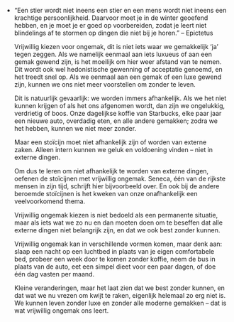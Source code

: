 - “Een stier wordt niet ineens een stier en een mens wordt niet ineens een krachtige persoonlijkheid. Daarvoor moet je in de winter geoefend hebben, en je moet je er goed op voorbereiden, zodat je leert niet blindelings af te stormen op dingen die niet bij je horen.”
  – Epictetus
  
  Vrijwillig kiezen voor ongemak, dit is niet iets waar we gemakkelijk ‘ja’ tegen zeggen. Als we namelijk eenmaal aan iets luxueus of aan een gemak gewend zijn, is het moeilijk om hier weer afstand van te nemen. Dit wordt ook wel hedonistische gewenning of acceptatie genoemd, en het treedt snel op. Als we eenmaal aan een gemak of een luxe gewend zijn, kunnen we ons niet meer voorstellen om zonder te leven.
  
  Dit is natuurlijk gevaarlijk: we worden immers afhankelijk. Als we het niet kunnen krijgen of als het ons afgenomen wordt, dan zijn we ongelukkig, verdrietig of boos. Onze dagelijkse koffie van Starbucks, elke paar jaar een nieuwe auto, overdadig eten, en alle andere gemakken; zodra we het hebben, kunnen we niet meer zonder.
  
  Maar een stoïcijn moet niet afhankelijk zijn of worden van externe zaken. Alleen intern kunnen we geluk en voldoening vinden – niet in externe dingen.
  
  Om dus te leren om niet afhankelijk te worden van externe dingen, oefenen de stoïcijnen met vrijwillig ongemak. Seneca, één van de rijkste mensen in zijn tijd, schrijft hier bijvoorbeeld over. En ook bij de andere beroemde stoïcijnen is het kweken van onze onafhankelijk een veelvoorkomend thema.
  
  Vrijwillig ongemak kiezen is niet bedoeld als een permanente situatie, maar als iets wat we zo nu en dan moeten doen om te beseffen dat alle externe dingen niet belangrijk zijn, en dat we ook best zonder kunnen.
  
  Vrijwillig ongemak kan in verschillende vormen komen, maar denk aan: slaap een nacht op een luchtbed in plaats van je eigen comfortabele bed, probeer een week door te komen zonder koffie, neem de bus in plaats van de auto, eet een simpel dieet voor een paar dagen, of doe één dag vasten per maand.
  
  Kleine veranderingen, maar het laat zien dat we best zonder kunnen, en dat wat we nu vrezen om kwijt te raken, eigenlijk helemaal zo erg niet is. We kunnen leven zonder luxe en zonder alle moderne gemakken – dat is wat vrijwillig ongemak ons leert.